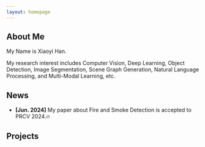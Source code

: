 ```yaml
---
layout: homepage
---
```


## About Me

My Name is Xiaoyi Han.

My research interest includes Computer Vision, Deep Learning, Object Detection, Image Segmentation, Scene Graph Generation, Natural Language Processing, and Multi-Modal Learning, etc.

## News

- **[Jun. 2024]** My paper about Fire and Smoke Detection is accepted to PRCV 2024.🔥

## Projects

<!-- {% include_relative _includes/publications.md %} -->

<!-- {% include_relative _includes/services.md %} -->
